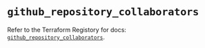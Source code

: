# `github_repository_collaborators`

Refer to the Terraform Registory for docs: [`github_repository_collaborators`](https://registry.terraform.io/providers/integrations/github/5.32.0/docs/resources/repository_collaborators).
